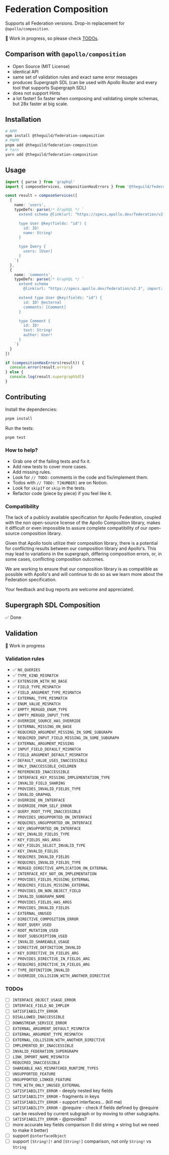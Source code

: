 # Federation Composition

Supports all Federation versions. Drop-in replacement for `@apollo/composition`.

🚧 Work in progress, so please check [TODOs](#todos).

## Comparison with `@apollo/composition`

- Open Source (MIT License)
- identical API
- same set of validation rules and exact same error messages
- produces Supergraph SDL (can be used with Apollo Router and every tool that supports Supergraph
  SDL)
- does not support Hints
- a lot faster! 5x faster when composing and validating simple schemas, but 28x faster at big scale.

## Installation

```bash
# NPM
npm install @theguild/federation-composition
# PNPM
pnpm add @theguild/federation-composition
# Yarn
yarn add @theguild/federation-composition
```

## Usage

```ts
import { parse } from 'graphql'
import { composeServices, compositionHasErrors } from '@theguild/federation-composition'

const result = composeServices([
  {
    name: 'users',
    typeDefs: parse(/* GraphQL */ `
      extend schema @link(url: "https://specs.apollo.dev/federation/v2.3", import: ["@key"])

      type User @key(fields: "id") {
        id: ID!
        name: String!
      }

      type Query {
        users: [User]
      }
    `)
  },
  {
    name: 'comments',
    typeDefs: parse(/* GraphQL */ `
      extend schema
        @link(url: "https://specs.apollo.dev/federation/v2.3", import: ["@key", "@external"])

      extend type User @key(fields: "id") {
        id: ID! @external
        comments: [Comment]
      }

      type Comment {
        id: ID!
        text: String!
        author: User!
      }
    `)
  }
])

if (compositionHasErrors(result)) {
  console.error(result.errors)
} else {
  console.log(result.supergraphSdl)
}
```

## Contributing

Install the dependencies:

```bash
pnpm install
```

Run the tests:

```bash
pnpm test
```

### How to help?

- Grab one of the failing tests and fix it.
- Add new tests to cover more cases.
- Add missing rules.
- Look for `// TODO:` comments in the code and fix/implement them.
- Todos with `// TODO: T[NUMBER]` are on Notion.
- Look for `skipIf` or `skip` in the tests.
- Refactor code (piece by piece) if you feel like it.

### Compatibility

The lack of a publicly available specification for Apollo Federation, coupled with the non
open-source license of the Apollo Composition library, makes it difficult or even impossible to
assure complete compatibility of our open-source composition library.

Given that Apollo tools utilize their composition library, there is a potential for conflicting
results between our composition library and Apollo's. This may lead to variations in the supergraph,
differing composition errors, or, in some cases, conflicting composition outcomes.

We are working to ensure that our composition library is as compatible as possible with Apollo's and
will continue to do so as we learn more about the Federation specification.

Your feedback and bug reports are welcome and appreciated.

## Supergraph SDL Composition

✅ Done

## Validation

🚧 Work in progress

### Validation rules

- ✅ `NO_QUERIES`
- ✅ `TYPE_KIND_MISMATCH`
- ✅ `EXTENSION_WITH_NO_BASE`
- ✅ `FIELD_TYPE_MISMATCH`
- ✅ `FIELD_ARGUMENT_TYPE_MISMATCH`
- ✅ `EXTERNAL_TYPE_MISMATCH`
- ✅ `ENUM_VALUE_MISMATCH`
- ✅ `EMPTY_MERGED_ENUM_TYPE`
- ✅ `EMPTY_MERGED_INPUT_TYPE`
- ✅ `OVERRIDE_SOURCE_HAS_OVERRIDE`
- ✅ `EXTERNAL_MISSING_ON_BASE`
- ✅ `REQUIRED_ARGUMENT_MISSING_IN_SOME_SUBGRAPH`
- ✅ `REQUIRED_INPUT_FIELD_MISSING_IN_SOME_SUBGRAPH`
- ✅ `EXTERNAL_ARGUMENT_MISSING`
- ✅ `INPUT_FIELD_DEFAULT_MISMATCH`
- ✅ `FIELD_ARGUMENT_DEFAULT_MISMATCH`
- ✅ `DEFAULT_VALUE_USES_INACCESSIBLE`
- ✅ `ONLY_INACCESSIBLE_CHILDREN`
- ✅ `REFERENCED_INACCESSIBLE`
- ✅ `INTERFACE_KEY_MISSING_IMPLEMENTATION_TYPE`
- ✅ `INVALID_FIELD_SHARING`
- ✅ `PROVIDES_INVALID_FIELDS_TYPE`
- ✅ `INVALID_GRAPHQL`
- ✅ `OVERRIDE_ON_INTERFACE`
- ✅ `OVERRIDE_FROM_SELF_ERROR`
- ✅ `QUERY_ROOT_TYPE_INACCESSIBLE`
- ✅ `PROVIDES_UNSUPPORTED_ON_INTERFACE`
- ✅ `REQUIRES_UNSUPPORTED_ON_INTERFACE`
- ✅ `KEY_UNSUPPORTED_ON_INTERFACE`
- ✅ `KEY_INVALID_FIELDS_TYPE`
- ✅ `KEY_FIELDS_HAS_ARGS`
- ✅ `KEY_FIELDS_SELECT_INVALID_TYPE`
- ✅ `KEY_INVALID_FIELDS`
- ✅ `REQUIRES_INVALID_FIELDS`
- ✅ `REQUIRES_INVALID_FIELDS_TYPE`
- ✅ `MERGED_DIRECTIVE_APPLICATION_ON_EXTERNAL`
- ✅ `INTERFACE_KEY_NOT_ON_IMPLEMENTATION`
- ✅ `PROVIDES_FIELDS_MISSING_EXTERNAL`
- ✅ `REQUIRES_FIELDS_MISSING_EXTERNAL`
- ✅ `PROVIDES_ON_NON_OBJECT_FIELD`
- ✅ `INVALID_SUBGRAPH_NAME`
- ✅ `PROVIDES_FIELDS_HAS_ARGS`
- ✅ `PROVIDES_INVALID_FIELDS`
- ✅ `EXTERNAL_UNUSED`
- ✅ `DIRECTIVE_COMPOSITION_ERROR`
- ✅ `ROOT_QUERY_USED`
- ✅ `ROOT_MUTATION_USED`
- ✅ `ROOT_SUBSCRIPTION_USED`
- ✅ `INVALID_SHAREABLE_USAGE`
- ✅ `DIRECTIVE_DEFINITION_INVALID`
- ✅ `KEY_DIRECTIVE_IN_FIELDS_ARG`
- ✅ `PROVIDES_DIRECTIVE_IN_FIELDS_ARG`
- ✅ `REQUIRES_DIRECTIVE_IN_FIELDS_ARG`
- ✅ `TYPE_DEFINITION_INVALID`
- ✅ `OVERRIDE_COLLISION_WITH_ANOTHER_DIRECTIVE`

### TODOs

- [ ] `INTERFACE_OBJECT_USAGE_ERROR`
- [ ] `INTERFACE_FIELD_NO_IMPLEM`
- [ ] `SATISFIABILITY_ERROR`
- [ ] `DISALLOWED_INACCESSIBLE`
- [ ] `DOWNSTREAM_SERVICE_ERROR`
- [ ] `EXTERNAL_ARGUMENT_DEFAULT_MISMATCH`
- [ ] `EXTERNAL_ARGUMENT_TYPE_MISMATCH`
- [ ] `EXTERNAL_COLLISION_WITH_ANOTHER_DIRECTIVE`
- [ ] `IMPLEMENTED_BY_INACCESSIBLE`
- [ ] `INVALID_FEDERATION_SUPERGRAPH`
- [ ] `LINK_IMPORT_NAME_MISMATCH`
- [ ] `REQUIRED_INACCESSIBLE`
- [ ] `SHAREABLE_HAS_MISMATCHED_RUNTIME_TYPES`
- [ ] `UNSUPPORTED_FEATURE`
- [ ] `UNSUPPORTED_LINKED_FEATURE`
- [ ] `TYPE_WITH_ONLY_UNUSED_EXTERNAL`
- [ ] `SATISFIABILITY_ERROR` - deeply nested key fields
- [ ] `SATISFIABILITY_ERROR` - fragments in keys
- [ ] `SATISFIABILITY_ERROR` - support interfaces... (kill me)
- [ ] `SATISFIABILITY_ERROR` - @require - check if fields defined by @require can be resolved by
      current subgraph or by moving to other subgraphs.
- [ ] `SATISFIABILITY_ERROR` - @provides?
- [ ] more accurate key fields comparison (I did string ≠ string but we need to make it better)
- [ ] support `@interfaceObject`
- [ ] support `[String!]!` and `[String!]` comparison, not only `String!` vs `String`

